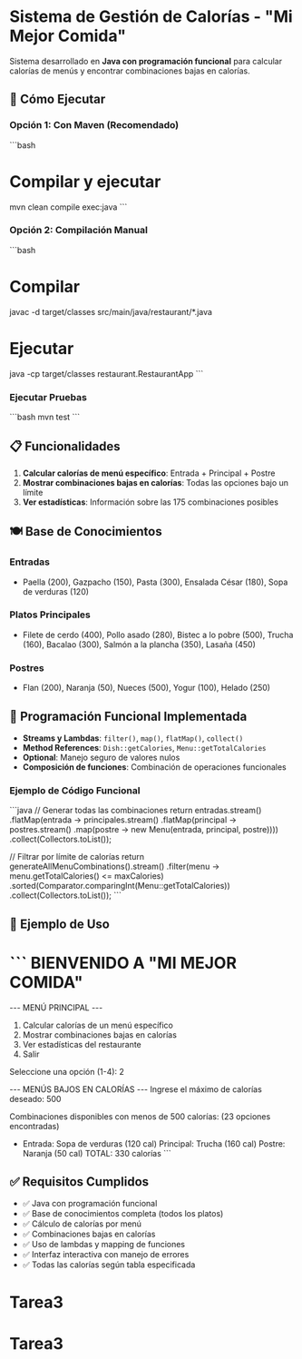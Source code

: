 # Sistema de Gestión de Calorías - "Mi Mejor Comida"

Sistema desarrollado en **Java con programación funcional** para calcular calorías de menús y encontrar combinaciones bajas en calorías.

## 🚀 Cómo Ejecutar

### Opción 1: Con Maven (Recomendado)
\`\`\`bash
# Compilar y ejecutar
mvn clean compile exec:java
\`\`\`

### Opción 2: Compilación Manual
\`\`\`bash
# Compilar
javac -d target/classes src/main/java/restaurant/*.java

# Ejecutar
java -cp target/classes restaurant.RestaurantApp
\`\`\`

### Ejecutar Pruebas
\`\`\`bash
mvn test
\`\`\`

## 📋 Funcionalidades

1. **Calcular calorías de menú específico**: Entrada + Principal + Postre
2. **Mostrar combinaciones bajas en calorías**: Todas las opciones bajo un límite
3. **Ver estadísticas**: Información sobre las 175 combinaciones posibles

## 🍽️ Base de Conocimientos

### Entradas
- Paella (200), Gazpacho (150), Pasta (300), Ensalada César (180), Sopa de verduras (120)

### Platos Principales  
- Filete de cerdo (400), Pollo asado (280), Bistec a lo pobre (500), Trucha (160), Bacalao (300), Salmón a la plancha (350), Lasaña (450)

### Postres
- Flan (200), Naranja (50), Nueces (500), Yogur (100), Helado (250)

## 🔧 Programación Funcional Implementada

- **Streams y Lambdas**: `filter()`, `map()`, `flatMap()`, `collect()`
- **Method References**: `Dish::getCalories`, `Menu::getTotalCalories`
- **Optional**: Manejo seguro de valores nulos
- **Composición de funciones**: Combinación de operaciones funcionales

### Ejemplo de Código Funcional
\`\`\`java
// Generar todas las combinaciones
return entradas.stream()
    .flatMap(entrada -> principales.stream()
        .flatMap(principal -> postres.stream()
            .map(postre -> new Menu(entrada, principal, postre))))
    .collect(Collectors.toList());

// Filtrar por límite de calorías
return generateAllMenuCombinations().stream()
    .filter(menu -> menu.getTotalCalories() <= maxCalories)
    .sorted(Comparator.comparingInt(Menu::getTotalCalories))
    .collect(Collectors.toList());
\`\`\`

## 📱 Ejemplo de Uso

\`\`\`
BIENVENIDO A "MI MEJOR COMIDA"
==========================================

--- MENÚ PRINCIPAL ---
1. Calcular calorías de un menú específico
2. Mostrar combinaciones bajas en calorías
3. Ver estadísticas del restaurante
4. Salir

Seleccione una opción (1-4): 2

--- MENÚS BAJOS EN CALORÍAS ---
Ingrese el máximo de calorías deseado: 500

Combinaciones disponibles con menos de 500 calorías:
(23 opciones encontradas)

* Entrada: Sopa de verduras (120 cal)
  Principal: Trucha (160 cal)
  Postre: Naranja (50 cal)
  TOTAL: 330 calorías
\`\`\`

## ✅ Requisitos Cumplidos

- ✅ Java con programación funcional
- ✅ Base de conocimientos completa (todos los platos)
- ✅ Cálculo de calorías por menú
- ✅ Combinaciones bajas en calorías
- ✅ Uso de lambdas y mapping de funciones
- ✅ Interfaz interactiva con manejo de errores
- ✅ Todas las calorías según tabla especificada
# Tarea3
# Tarea3
